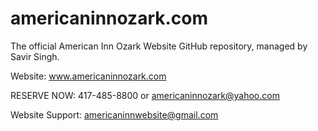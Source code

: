 # americaninnozark.com

The official American Inn Ozark Website GitHub repository, managed by Savir Singh.

Website: www.americaninnozark.com

RESERVE NOW: 417-485-8800 or americaninnozark@yahoo.com

Website Support: americaninnwebsite@gmail.com
